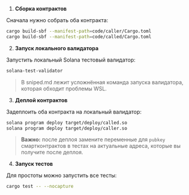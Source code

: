 
1. **Сборка контрактов**  

Сначала нужно собрать оба контракта:  

```bash
cargo build-sbf --manifest-path=code/caller/Cargo.toml
cargo build-sbf --manifest-path=code/called/Cargo.toml
````

2. **Запуск локального валидатора**

Запустить локальный Solana тестовый валидатор:

```bash
solana-test-validator
```

> В sniped.md лежит усложнённая команда запуска валидатора, которая обходит проблемы WSL.

3. **Деплой контрактов**

Задеплоить оба контракта на локальный валидатор:

```bash
solana program deploy target/deploy/called.so
solana program deploy target/deploy/caller.so
```

> **Важно:** после деплоя замените переменные для `pubkey` смартконтрактов в тестах на актуальные адреса, которые вы получите после деплоя.

4. **Запуск тестов**

Для простоты можно запустить все тесты:

```bash
cargo test -- --nocapture
```
